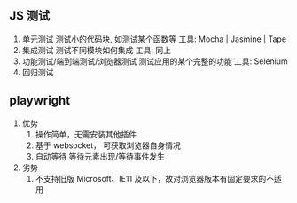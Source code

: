 ## JS 测试

1.  单元测试
    测试小的代码块, 如测试某个函数等
    工具: Mocha | Jasmine | Tape
2.  集成测试
    测试不同模块如何集成
    工具: 同上
3.  功能测试/端到端测试/浏览器测试
    测试应用的某个完整的功能
    工具: Selenium
4.  回归测试

## playwright

1. 优势
   1. 操作简单，无需安装其他插件
   2. 基于 websocket， 可获取浏览器自身情况
   3. 自动等待 等待元素出现/等待事件发生
2. 劣势
   1. 不支持旧版 Microsoft、IE11 及以下，故对浏览器版本有固定要求的不适用
